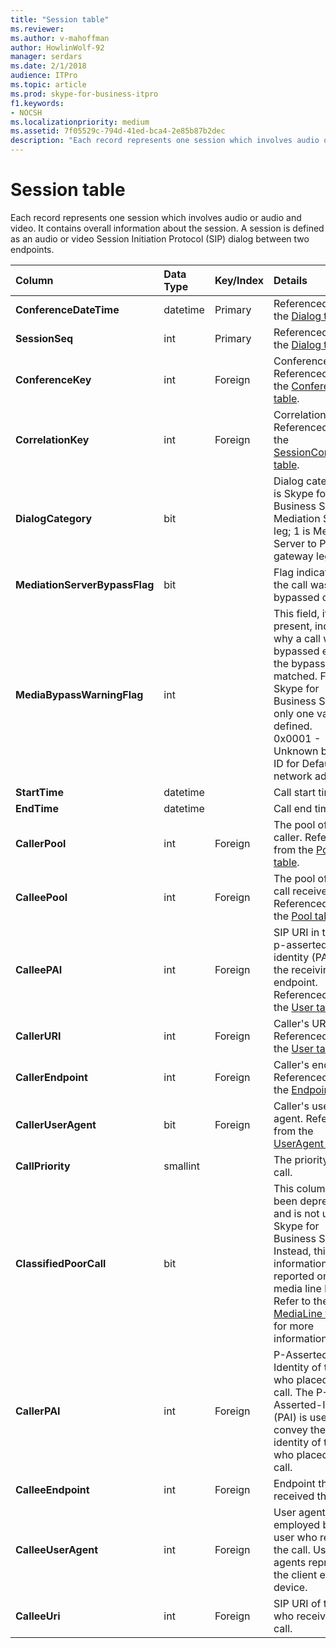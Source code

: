 ```yaml
---
title: "Session table"
ms.reviewer: 
ms.author: v-mahoffman
author: HowlinWolf-92
manager: serdars
ms.date: 2/1/2018
audience: ITPro
ms.topic: article
ms.prod: skype-for-business-itpro
f1.keywords:
- NOCSH
ms.localizationpriority: medium
ms.assetid: 7f05529c-794d-41ed-bca4-2e85b87b2dec
description: "Each record represents one session which involves audio or audio and video. It contains overall information about the session. A session is defined as an audio or video Session Initiation Protocol (SIP) dialog between two endpoints."
---
```


# Session table
 
Each record represents one session which involves audio or audio and video. It contains overall information about the session. A session is defined as an audio or video Session Initiation Protocol (SIP) dialog between two endpoints.
  
|**Column**|**Data Type**|**Key/Index**|**Details**|
|:-----|:-----|:-----|:-----|
|**ConferenceDateTime** <br/> |datetime  <br/> |Primary  <br/> |Referenced from the [Dialog table](dialog.md).  <br/> |
|**SessionSeq** <br/> |int  <br/> |Primary  <br/> |Referenced from the [Dialog table](dialog.md).  <br/> |
|**ConferenceKey** <br/> |int  <br/> |Foreign  <br/> |Conference key. Referenced from the [Conference table](conference.md).  <br/> |
|**CorrelationKey** <br/> |int  <br/> |Foreign  <br/> |Correlation key. Referenced from the [SessionCorrelation table](sessioncorrelation.md).  <br/> |
|**DialogCategory** <br/> |bit  <br/> | <br/> |Dialog category; 0 is Skype for Business Server to Mediation Server leg; 1 is Mediation Server to PSTN gateway leg.  <br/> |
|**MediationServerBypassFlag** <br/> |bit  <br/> ||Flag indicating if the call was bypassed or not.  <br/> |
|**MediaBypassWarningFlag** <br/> |int  <br/> ||This field, if present, indicates why a call was not bypassed even if the bypass IDs matched. For Skype for Business Server, only one value is defined.  <br/> 0x0001 - Unknown bypass ID for Default network adapter.  <br/> |
|**StartTime** <br/> |datetime  <br/> | <br/> |Call start time.  <br/> |
|**EndTime** <br/> |datetime  <br/> | <br/> |Call end time.  <br/> |
|**CallerPool** <br/> |int  <br/> |Foreign  <br/> |The pool of the caller. Referenced from the [Pool table](pool.md).  <br/> |
|**CalleePool** <br/> |int  <br/> |Foreign  <br/> |The pool of the call receiver. Referenced from the [Pool table](pool.md).  <br/> |
|**CalleePAI** <br/> |int  <br/> |Foreign  <br/> |SIP URI in the SIP p-asserted identity (PAI) of the receiving endpoint. Referenced from the [User table](user-0.md).  <br/> |
|**CallerURI** <br/> |int  <br/> |Foreign  <br/> |Caller's URI. Referenced from the [User table](user-0.md).  <br/> |
|**CallerEndpoint** <br/> |int  <br/> |Foreign  <br/> |Caller's endpoint. Referenced from the [Endpoint table](endpoint.md).  <br/> |
|**CallerUserAgent** <br/> |bit  <br/> |Foreign  <br/> |Caller's user agent. Referenced from the [UserAgent table](useragent.md).  <br/> |
|**CallPriority** <br/> |smallint  <br/> ||The priority of this call.  <br/> |
|**ClassifiedPoorCall** <br/> |bit  <br/> ||This column has been deprecated and is not used in Skype for Business Server. Instead, this information is reported on a per-media line bases. Refer to the [MediaLine table](medialine-0.md) for more information. <br/> |
|**CallerPAI** <br/> |int  <br/> |Foreign  <br/> |P-Asserted-Identity of the user who placed the call. The P-Asserted-Identity (PAI) is used to convey the true identity of the user who placed the call.  <br/> |
|**CalleeEndpoint** <br/> |int  <br/> |Foreign  <br/> |Endpoint that received the call.  <br/> |
|**CalleeUserAgent** <br/> |int  <br/> |Foreign  <br/> |User agent employed by the user who received the call. User agents represent the client endpoint device.  <br/> |
|**CalleeUri** <br/> |int  <br/> |Foreign  <br/> |SIP URI of the user who received the call.  <br/> |
   


